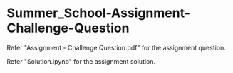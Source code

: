 # Summer_School-Assignment-Challenge-Question

Refer "Assignment - Challenge Question.pdf" for the assignment question.

Refer "Solution.ipynb" for the assignment solution.

